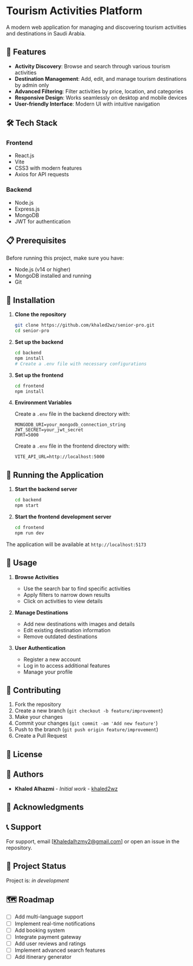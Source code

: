 # Tourism Activities Platform

A modern web application for managing and discovering tourism activities and destinations in Saudi Arabia.

## 🚀 Features

- **Activity Discovery**: Browse and search through various tourism activities
- **Destination Management**: Add, edit, and manage tourism destinations by admin only 
- **Advanced Filtering**: Filter activities by price, location, and categories
- **Responsive Design**: Works seamlessly on desktop and mobile devices
- **User-friendly Interface**: Modern UI with intuitive navigation

## 🛠️ Tech Stack

### Frontend
- React.js
- Vite
- CSS3 with modern features
- Axios for API requests

### Backend
- Node.js
- Express.js
- MongoDB
- JWT for authentication

## 📋 Prerequisites

Before running this project, make sure you have:

- Node.js (v14 or higher)
- MongoDB installed and running
- Git

## 🔧 Installation

1. **Clone the repository**
   ```bash
   git clone https://github.com/khaled2wz/senior-pro.git
   cd senior-pro
   ```

2. **Set up the backend**
   ```bash
   cd backend
   npm install
   # Create a .env file with necessary configurations
   ```

3. **Set up the frontend**
   ```bash
   cd frontend
   npm install
   ```

4. **Environment Variables**

   Create a `.env` file in the backend directory with:
   ```
   MONGODB_URI=your_mongodb_connection_string
   JWT_SECRET=your_jwt_secret
   PORT=5000
   ```

   Create a `.env` file in the frontend directory with:
   ```
   VITE_API_URL=http://localhost:5000
   ```

## 🚀 Running the Application

1. **Start the backend server**
   ```bash
   cd backend
   npm start
   ```

2. **Start the frontend development server**
   ```bash
   cd frontend
   npm run dev
   ```

The application will be available at `http://localhost:5173`

## 📱 Usage

1. **Browse Activities**
   - Use the search bar to find specific activities
   - Apply filters to narrow down results
   - Click on activities to view details

2. **Manage Destinations**
   - Add new destinations with images and details
   - Edit existing destination information
   - Remove outdated destinations

3. **User Authentication**
   - Register a new account
   - Log in to access additional features
   - Manage your profile

## 🤝 Contributing

1. Fork the repository
2. Create a new branch (`git checkout -b feature/improvement`)
3. Make your changes
4. Commit your changes (`git commit -am 'Add new feature'`)
5. Push to the branch (`git push origin feature/improvement`)
6. Create a Pull Request

## 📄 License

 

## 👥 Authors

- **Khaled Alhazmi** - *Initial work* - [khaled2wz](https://github.com/khaled2wz)

## 🙏 Acknowledgments



## 📞 Support

For support, email [Khaledalhzmy2@gmail.com] or open an issue in the repository.

## 🔄 Project Status

Project is: _in development_

## 🗺️ Roadmap

- [ ] Add multi-language support
- [ ] Implement real-time notifications
- [ ] Add booking system
- [ ] Integrate payment gateway
- [ ] Add user reviews and ratings
- [ ] Implement advanced search features
- [ ] Add itinerary generator 